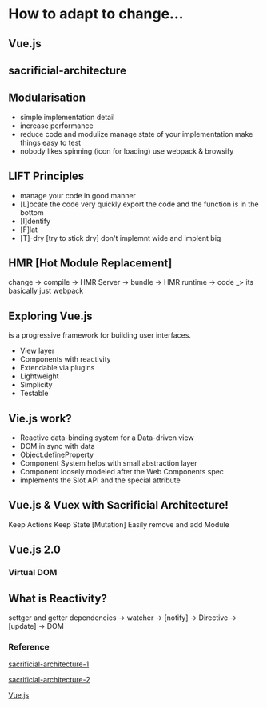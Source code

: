 # How to adapt to change...
## Vue.js
## sacrificial-architecture
## Modularisation
* simple implementation detail
* increase performance
* reduce code and modulize
   manage state of your implementation
   make things easy to test
* nobody likes spinning (icon for loading)
   use webpack & browsify
   
## LIFT Principles
* manage your code in good manner
* [L]ocate the code very quickly
  export the code and the function is in the bottom
* [I]dentify
* [F]lat
* [T]-dry [try to stick dry]
   don't implemnt wide and implent big
   
## HMR [Hot Module Replacement]
change -> compile -> HMR Server -> bundle -> HMR runtime -> code
 \_> its basically just webpack
 
## Exploring Vue.js
is a progressive framework for building user interfaces. 
* View layer
* Components with reactivity
* Extendable via plugins
* Lightweight
* Simplicity
* Testable

## Vie.js work?
* Reactive data-binding system for a Data-driven view
* DOM in sync with data
* Object.defineProperty
* Component System helps with small abstraction layer
* Component loosely modeled after the Web Components spec
* implements the Slot API and the special attribute

## Vue.js & Vuex with Sacrificial Architecture!
Keep Actions
Keep State
[Mutation] Easily remove and add Module

## Vue.js 2.0
### Virtual DOM


## What is Reactivity?
settger and getter dependencies -> watcher -> [notify] -> Directive -> [update] -> DOM



### Reference
[sacrificial-architecture-1](https://medium.com/@TheStrazz86/sacrificial-architecture-in-web-development-3926c0593fc8#.pbstt7uvf)

[sacrificial-architecture-2](http://martinfowler.com/bliki/SacrificialArchitecture.html)

[Vue.js](https://vuejs.org/guide/)
